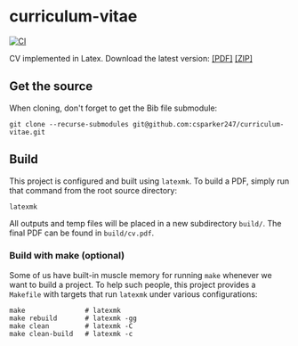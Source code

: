 # curriculum-vitae

[![CI](https://github.com/csparker247/curriculum-vitae/actions/workflows/build-doc.yml/badge.svg)](https://github.com/csparker247/curriculum-vitae/actions/workflows/build-doc.yml)

CV implemented in Latex. Download the latest version: 
[[PDF]](https://csparker247.github.io/curriculum-vitae.pdf)
[[ZIP]](https://nightly.link/csparker247/curriculum-vitae/workflows/build-doc/main/PDF.zip)

## Get the source

When cloning, don't forget to get the Bib file submodule:

```shell
git clone --recurse-submodules git@github.com:csparker247/curriculum-vitae.git
```

## Build

This project is configured and built using `latexmk`. To build a PDF, simply run
that command from the root source directory:

```shell
latexmk
```

All outputs and temp files will be placed in a new subdirectory `build/`. The
final PDF can be found in `build/cv.pdf`.

### Build with make (optional)
Some of us have built-in muscle memory for running `make` whenever we want to
build a project. To help such people, this project provides a `Makefile` with
targets that run `latexmk` under various configurations:

```shell
make               # latexmk
make rebuild       # latexmk -gg
make clean         # latexmk -C
make clean-build   # latexmk -c
```
